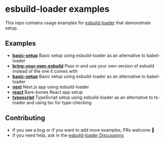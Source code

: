 # esbuild-loader examples
This repo contains usage examples for [esbuild-loader](https://github.com/privatenumber/esbuild-loader) that demonstrate setup.

## Examples
<!-- examples:start -->
- [**basic-setup**](./examples/basic-setup) Basic setup using esbuild-loader as an alternative to babel-loader
- [**bring-your-own-esbuild**](./examples/bring-your-own-esbuild) Pass in and use your own version of esbuild instead of the one it comes with
- [**basic-setup**](./examples/basic-setup) Basic setup using esbuild-loader as an alternative to babel-loader
- [**next**](./examples/next) Next.js app using esbuild-loader
- [**react**](./examples/react) Bare-bones React app setup
- [**typescript**](./examples/typescript) TypeScript setup using esbuild-loader as an alternative to ts-loader and using tsc for type-checking
<!-- examples:end -->

## Contributing
- If you see a bug or if you want to add more examples, PRs welcome 🙂
- If you need help, ask in the [esbuild-loader Discussions](https://github.com/privatenumber/esbuild-loader/discussions/categories/help-wanted)
